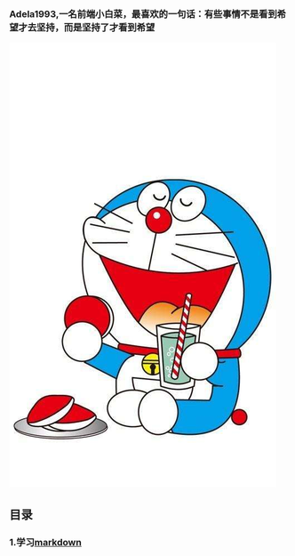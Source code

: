 ### Adela1993,一名前端小白菜，最喜欢的一句话：有些事情不是看到希望才去坚持，而是坚持了才看到希望


![](./markdown/叮当猫.jpg)

## 目录
### 1.学习[markdown](https://github.com/Adelamyx/Adela1993/blob/master/markdown/markdown.md)
